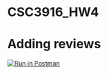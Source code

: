 # CSC3916_HW4
# Adding reviews

[![Run in Postman](https://run.pstmn.io/button.svg)](https://app.getpostman.com/run-collection/c8b66b15a04df6e0f842?action=collection%2Fimport#?env%5BMarcusg-HW4%5D=W3sia2V5IjoiYmFzZVVSTCIsInZhbHVlIjoiaHR0cHM6Ly9tYXJjdXNnLWh3NC5oZXJva3VhcHAuY29tIiwiZW5hYmxlZCI6dHJ1ZX0seyJrZXkiOiJyYW5kb21Vc2VybmFtZSIsInZhbHVlIjoiIiwiZW5hYmxlZCI6dHJ1ZX0seyJrZXkiOiJ0b2tlbiIsInZhbHVlIjoiIiwiZW5hYmxlZCI6dHJ1ZX1d)
